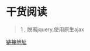 # 干货阅读

> 1 , 脱离jquery,使用原生ajax

<a href="https://segmentfault.com/a/1190000004100271" target="_blank">链接地址</a>